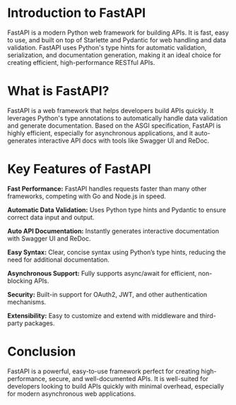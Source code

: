 # Introduction to FastAPI

FastAPI is a modern Python web framework for building APIs. It is fast, easy to use, and built on top of Starlette and Pydantic for web handling and data validation. FastAPI uses Python's type hints for automatic validation, serialization, and documentation generation, making it an ideal choice for creating efficient, high-performance RESTful APIs.

# What is FastAPI?

FastAPI is a web framework that helps developers build APIs quickly. It leverages Python's type annotations to automatically handle data validation and generate documentation. Based on the ASGI specification, FastAPI is highly efficient, especially for asynchronous applications, and it auto-generates interactive API docs with tools like Swagger UI and ReDoc.

# Key Features of FastAPI

**Fast Performance:** FastAPI handles requests faster than many other frameworks, competing with Go and Node.js in speed.

**Automatic Data Validation:** Uses Python type hints and Pydantic to ensure correct data input and output.

**Auto API Documentation:** Instantly generates interactive documentation with Swagger UI and ReDoc.

**Easy Syntax:** Clear, concise syntax using Python’s type hints, reducing the need for additional documentation.

**Asynchronous Support:** Fully supports async/await for efficient, non-blocking APIs.

**Security:** Built-in support for OAuth2, JWT, and other authentication mechanisms.

**Extensibility:** Easy to customize and extend with middleware and third-party packages.

# Conclusion

FastAPI is a powerful, easy-to-use framework perfect for creating high-performance, secure, and well-documented APIs. It is well-suited for developers looking to build APIs quickly with minimal overhead, especially for modern asynchronous web applications.
